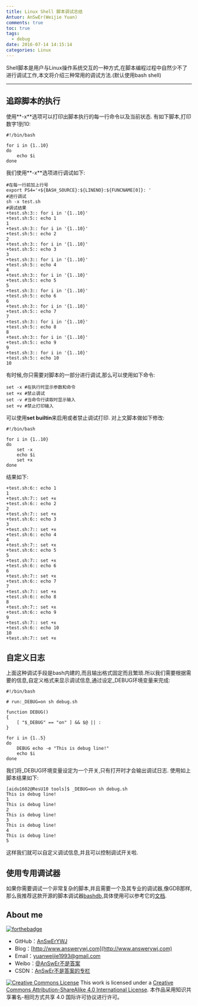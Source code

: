 ```yaml
---
title: Linux Shell 脚本调试总结
Antuor: AnSwEr(Weijie Yuan)
comments: true
toc: true
tags:
  - debug
date: 2016-07-14 14:15:14
categories: Linux
---
```


Shell脚本是用户与Linux操作系统交互的一种方式,在脚本编程过程中自然少不了进行调试工作,本文将介绍三种常用的调试方法.(默认使用bash shell)

-----

<!--more-->

## 追踪脚本的执行
使用**-x**选项可以打印出脚本执行的每一行命令以及当前状态.
有如下脚本,打印数字1到10:
```
#!/bin/bash

for i in {1..10}
do
    echo $i
done
```
我们使用**-x**选项进行调试如下:
```
#在每一行前加上行号
export PS4='+${BASH_SOURCE}:${LINENO}:${FUNCNAME[0]}: '
#进行调试
sh -x test.sh
#调试结果
+test.sh:3:: for i in '{1..10}'
+test.sh:5:: echo 1
1
+test.sh:3:: for i in '{1..10}'
+test.sh:5:: echo 2
2
+test.sh:3:: for i in '{1..10}'
+test.sh:5:: echo 3
3
+test.sh:3:: for i in '{1..10}'
+test.sh:5:: echo 4
4
+test.sh:3:: for i in '{1..10}'
+test.sh:5:: echo 5
5
+test.sh:3:: for i in '{1..10}'
+test.sh:5:: echo 6
6
+test.sh:3:: for i in '{1..10}'
+test.sh:5:: echo 7
7
+test.sh:3:: for i in '{1..10}'
+test.sh:5:: echo 8
8
+test.sh:3:: for i in '{1..10}'
+test.sh:5:: echo 9
9
+test.sh:3:: for i in '{1..10}'
+test.sh:5:: echo 10
10
```

有时候,你只需要对脚本的一部分进行调试,那么可以使用如下命令:
```
set -x #在执行时显示参数和命令
set +x #禁止调试
set -v #当命令行读取时显示输入
set +v #禁止打印输入
```
可以使用**set builtin**来启用或者禁止调试打印.
对上文脚本做如下修改:
```
#!/bin/bash

for i in {1..10}
do
    set -x
    echo $i
    set +x
done
```
结果如下:
```
+test.sh:6:: echo 1
1
+test.sh:7:: set +x
+test.sh:6:: echo 2
2
+test.sh:7:: set +x
+test.sh:6:: echo 3
3
+test.sh:7:: set +x
+test.sh:6:: echo 4
4
+test.sh:7:: set +x
+test.sh:6:: echo 5
5
+test.sh:7:: set +x
+test.sh:6:: echo 6
6
+test.sh:7:: set +x
+test.sh:6:: echo 7
7
+test.sh:7:: set +x
+test.sh:6:: echo 8
8
+test.sh:7:: set +x
+test.sh:6:: echo 9
9
+test.sh:7:: set +x
+test.sh:6:: echo 10
10
+test.sh:7:: set +x
```

## 自定义日志
上面这种调试手段是bash内建的,而且输出格式固定而且繁琐.所以我们需要根据需要的信息,自定义格式来显示调试信息,通过设定_DEBUG环境变量来完成:
```
#!/bin/bash

# run:_DEBUG=on sh debug.sh

function DEBUG()
{
    [ "$_DEBUG" == "on" ] && $@ || :
}

for i in {1..5}
do
    DEBUG echo -e "This is debug line!"
    echo $i
done

```
我们将_DEBUG环境变量设定为一个开关,只有打开时才会输出调试日志.
使用如上脚本结果如下:
```
[aidu1602@ResU10 tools]$ _DEBUG=on sh debug.sh
This is debug line!
1
This is debug line!
2
This is debug line!
3
This is debug line!
4
This is debug line!
5
```
这样我们就可以自定义调试信息,并且可以控制调试开关啦.

## 使用专用调试器
如果你需要调试一个非常复杂的脚本,并且需要一个及其专业的调试器,像GDB那样,那么我推荐这款开源的脚本调试器[bashdb](http://bashdb.sourceforge.net/),具体使用可以参考它的[文档](http://bashdb.sourceforge.net/bashdb.html).

## About me
[![forthebadge](http://forthebadge.com/images/badges/ages-20-30.svg)](http://forthebadge.com)
- GitHub：[AnSwErYWJ](https://github.com/AnSwErYWJ)
- Blog：[http://www.answerywj.com](http://www.answerywj.com)
- Email：[yuanweijie1993@gmail.com](https://mail.google.com)
- Weibo：[@AnSwEr不是答案](http://weibo.com/1783591593)
- CSDN：[AnSwEr不是答案的专栏](http://blog.csdn.net/u011192270)

<a rel="license" href="http://creativecommons.org/licenses/by-sa/4.0/"><img alt="Creative Commons License" style="border-width:0" src="https://i.creativecommons.org/l/by-sa/4.0/88x31.png" /></a> This work is licensed under a <a rel="license" href="http://creativecommons.org/licenses/by-sa/4.0/">Creative Commons Attribution-ShareAlike 4.0 International License</a>.
本作品采用知识共享署名-相同方式共享 4.0 国际许可协议进行许可。


